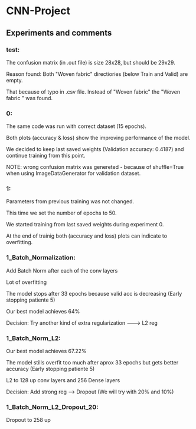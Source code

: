 # CNN-Project

## Experiments and comments

### test:

The confusion matrix (in .out file) is size 28x28, but should be 29x29. 

Reason found: Both "Woven fabric" directiories (below Train and Valid) are empty. 

That because of typo in .csv file. Instead of "Woven fabric" the "Woven fabric " was found.

### 0:

The same code was run with correct dataset (15 epochs).

Both plots (accuracy & loss) show the improving performance of the model. 

We decided to keep last saved weights (Validation accuracy: 0.4187) and continue training from this point. 

NOTE: wrong confusion matrix was genereted - because of shuffle=True when using ImageDataGenerator for validation dataset. 

### 1:

Parameters from previous training was not changed. 

This time we set the number of epochs to 50.

We started training from last saved weights during experiment 0.

At the end of trainig both (accuracy and loss) plots can indicate to overfitting. 


### 1_Batch_Normalization:
Add Batch Norm after each of the conv layers

Lot of overfitting 

The model stops after 33 epochs because valid acc is decreasing (Early stopping patiente 5)

Our best model achieves 64%

Decision: Try another kind of extra regularization ---> L2 reg


### 1_Batch_Norm_L2:


Our best model achieves 67.22%

The model stills overfit too much after aprox 33 epochs but gets better accuracy (Early stopping patiente 5)

L2 to 128 up conv layers and 256 Dense layers

Decision: Add strong reg --> Dropout (We will try with 20% and 10%)


### 1_Batch_Norm_L2_Dropout_20:

Dropout to 258 up



